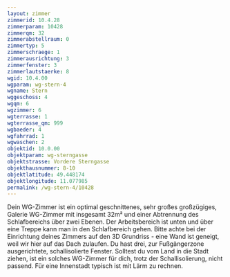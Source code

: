 ```yaml
---
layout: zimmer
zimmerid: 10.4.28
zimmerparam: 10428
zimmerqm: 32
zimmerabstellraum: 0
zimmertyp: 5
zimmerschraege: 1
zimmerausrichtung: 3
zimmerfenster: 3
zimmerlautstaerke: 8
wgid: 10.4.00
wgparam: wg-stern-4
wgname: Stern
wggeschoss: 4
wgqm: 6
wgzimmer: 6
wgterrasse: 1
wgterrasse_qm: 999
wgbaeder: 4
wgfahrrad: 1
wgwaschen: 2
objektid: 10.0.00
objektparam: wg-sterngasse
objektstrasse: Vordere Sterngasse
objekthausnummer: 8-10
objektlatitude: 49.448174
objektlongitude: 11.077985
permalink: /wg-stern-4/10428  
---
```

Dein WG-Zimmer ist ein optimal geschnittenes, sehr großes großzügiges, Galerie WG-Zimmer mit insgesamt 32m² und einer Abtrennung des Schlafbereichs über zwei Ebenen. Der Arbeitsbereich ist unten und über eine Treppe kann man in den Schlafbereich gehen. Bitte achte bei der Einrichtung deines Zimmers auf den 3D Grundriss - eine Wand ist geneigt, weil wir hier auf das Dach zulaufen. Du hast drei, zur Fußgängerzone ausgerichtete, schallisolierte Fenster. Solltest du vom Land in die Stadt ziehen, ist ein solches WG-Zimmer für dich, trotz der Schallisolierung, nicht passend. Für eine Innenstadt typisch ist mit Lärm zu rechnen. 